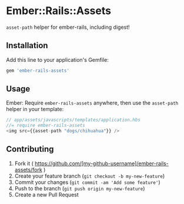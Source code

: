 # Ember::Rails::Assets

`asset-path` helper for ember-rails, including digest!

## Installation

Add this line to your application's Gemfile:

```ruby
gem 'ember-rails-assets'
```

## Usage

Ember: Require `ember-rails-assets` anywhere, then use the `asset-path` helper in your template:

```javascript
// app/assets/javascripts/templates/application.hbs
//= require ember-rails-assets
<img src={{asset-path "dogs/chihuahua"}} />
```

## Contributing

1. Fork it ( https://github.com/[my-github-username]/ember-rails-assets/fork )
2. Create your feature branch (`git checkout -b my-new-feature`)
3. Commit your changes (`git commit -am 'Add some feature'`)
4. Push to the branch (`git push origin my-new-feature`)
5. Create a new Pull Request

